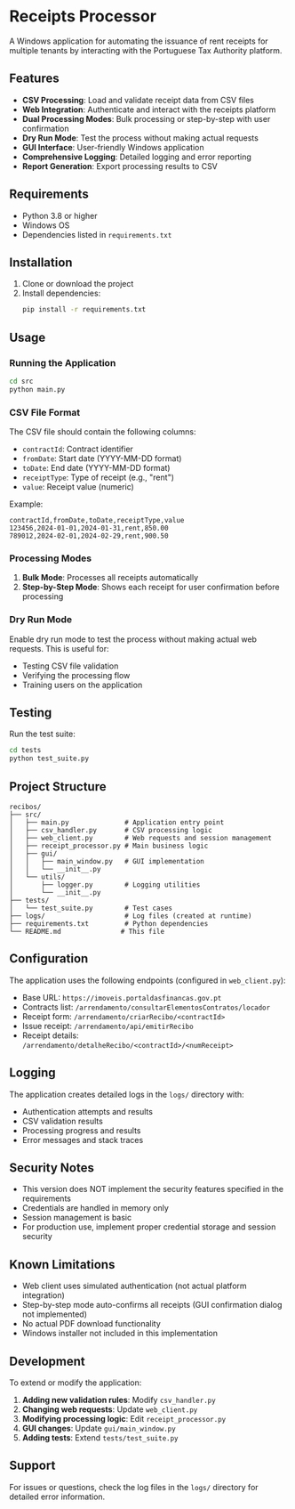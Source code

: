 # Receipts Processor

A Windows application for automating the issuance of rent receipts for multiple tenants by interacting with the Portuguese Tax Authority platform.

## Features

- **CSV Processing**: Load and validate receipt data from CSV files
- **Web Integration**: Authenticate and interact with the receipts platform
- **Dual Processing Modes**: Bulk processing or step-by-step with user confirmation
- **Dry Run Mode**: Test the process without making actual requests
- **GUI Interface**: User-friendly Windows application
- **Comprehensive Logging**: Detailed logging and error reporting
- **Report Generation**: Export processing results to CSV

## Requirements

- Python 3.8 or higher
- Windows OS
- Dependencies listed in `requirements.txt`

## Installation

1. Clone or download the project
2. Install dependencies:
   ```cmd
   pip install -r requirements.txt
   ```

## Usage

### Running the Application

```cmd
cd src
python main.py
```

### CSV File Format

The CSV file should contain the following columns:
- `contractId`: Contract identifier
- `fromDate`: Start date (YYYY-MM-DD format)
- `toDate`: End date (YYYY-MM-DD format)
- `receiptType`: Type of receipt (e.g., "rent")
- `value`: Receipt value (numeric)

Example:
```csv
contractId,fromDate,toDate,receiptType,value
123456,2024-01-01,2024-01-31,rent,850.00
789012,2024-02-01,2024-02-29,rent,900.50
```

### Processing Modes

1. **Bulk Mode**: Processes all receipts automatically
2. **Step-by-Step Mode**: Shows each receipt for user confirmation before processing

### Dry Run Mode

Enable dry run mode to test the process without making actual web requests. This is useful for:
- Testing CSV file validation
- Verifying the processing flow
- Training users on the application

## Testing

Run the test suite:
```cmd
cd tests
python test_suite.py
```

## Project Structure

```
recibos/
├── src/
│   ├── main.py              # Application entry point
│   ├── csv_handler.py       # CSV processing logic
│   ├── web_client.py        # Web requests and session management
│   ├── receipt_processor.py # Main business logic
│   ├── gui/
│   │   ├── main_window.py   # GUI implementation
│   │   └── __init__.py
│   └── utils/
│       ├── logger.py        # Logging utilities
│       └── __init__.py
├── tests/
│   └── test_suite.py        # Test cases
├── logs/                    # Log files (created at runtime)
├── requirements.txt         # Python dependencies
└── README.md               # This file
```

## Configuration

The application uses the following endpoints (configured in `web_client.py`):
- Base URL: `https://imoveis.portaldasfinancas.gov.pt`
- Contracts list: `/arrendamento/consultarElementosContratos/locador`
- Receipt form: `/arrendamento/criarRecibo/<contractId>`
- Issue receipt: `/arrendamento/api/emitirRecibo`
- Receipt details: `/arrendamento/detalheRecibo/<contractId>/<numReceipt>`

## Logging

The application creates detailed logs in the `logs/` directory with:
- Authentication attempts and results
- CSV validation results
- Processing progress and results
- Error messages and stack traces

## Security Notes

- This version does NOT implement the security features specified in the requirements
- Credentials are handled in memory only
- Session management is basic
- For production use, implement proper credential storage and session security

## Known Limitations

- Web client uses simulated authentication (not actual platform integration)
- Step-by-step mode auto-confirms all receipts (GUI confirmation dialog not implemented)
- No actual PDF download functionality
- Windows installer not included in this implementation

## Development

To extend or modify the application:

1. **Adding new validation rules**: Modify `csv_handler.py`
2. **Changing web requests**: Update `web_client.py`
3. **Modifying processing logic**: Edit `receipt_processor.py`
4. **GUI changes**: Update `gui/main_window.py`
5. **Adding tests**: Extend `tests/test_suite.py`

## Support

For issues or questions, check the log files in the `logs/` directory for detailed error information.
